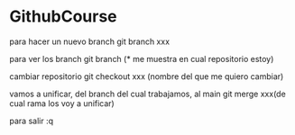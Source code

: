 # GithubCourse

para hacer un nuevo branch
   git branch xxx

para ver los branch
   git branch (* me muestra en cual repositorio estoy)

cambiar repositorio
   git checkout xxx (nombre del que me quiero cambiar)

vamos a unificar, del branch del cual trabajamos, al main
   git merge xxx(de cual rama los voy a unificar)

para salir
   :q